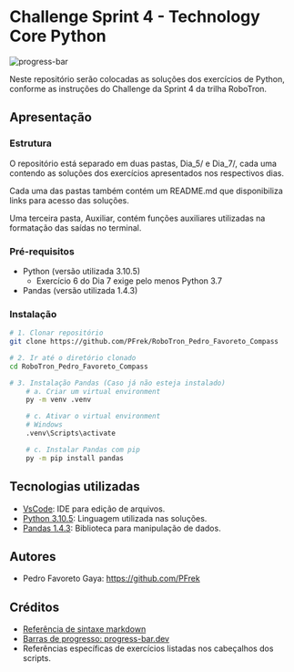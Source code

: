 # Challenge Sprint 4 - Technology Core Python

![progress-bar](https://progress-bar.dev/28/?scale=28&title=progresso&width=200&suffix=/28)

Neste repositório serão colocadas as soluções dos exercícios de Python, conforme as instruções do Challenge da Sprint 4 da trilha RoboTron.


## Apresentação

### Estrutura

O repositório está separado em duas pastas, Dia_5/ e Dia_7/, cada uma contendo as soluções dos exercícios apresentados nos respectivos dias.

Cada uma das pastas também contém um README.md que disponibiliza links para acesso das soluções.

Uma terceira pasta, Auxiliar, contém funções auxiliares utilizadas na formatação das saídas no terminal.

### Pré-requisitos

- Python (versão utilizada 3.10.5)
    - Exercício 6 do Dia 7 exige pelo menos Python 3.7
- Pandas (versão utilizada 1.4.3)

### Instalação

```bash
# 1. Clonar repositório
git clone https://github.com/PFrek/RoboTron_Pedro_Favoreto_Compass

# 2. Ir até o diretório clonado
cd RoboTron_Pedro_Favoreto_Compass

# 3. Instalação Pandas (Caso já não esteja instalado)
    # a. Criar um virtual environment
    py -m venv .venv

    # c. Ativar o virtual environment
    # Windows
    .venv\Scripts\activate

    # c. Instalar Pandas com pip
    py -m pip install pandas
```

## Tecnologias utilizadas

- [VsCode](https://code.visualstudio.com/): IDE para edição de arquivos.
- [Python 3.10.5](https://www.python.org/downloads/release/python-3105/): Linguagem utilizada nas soluções.
- [Pandas 1.4.3](https://pandas.pydata.org/): Biblioteca para manipulação de dados.

## Autores

- Pedro Favoreto Gaya: <https://github.com/PFrek>


## Créditos

- [Referência de sintaxe markdown](https://www.markdownguide.org/basic-syntax/)
- [Barras de progresso: progress-bar.dev](https://github.com/fredericojordan/progress-bar)
- Referências específicas de exercícios listadas nos cabeçalhos dos scripts.